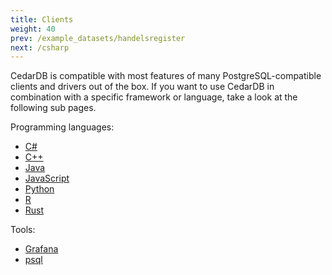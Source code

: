 ```yaml
---
title: Clients
weight: 40
prev: /example_datasets/handelsregister
next: /csharp
---
```


CedarDB is compatible with most features of many PostgreSQL-compatible clients and drivers out of the box.
If you want to use CedarDB in combination with a specific framework or language, take a look at the following sub pages.

Programming languages:

* [C#](csharp)
* [C++](cpp)
* [Java](java)
* [JavaScript](js)
* [Python](python)
* [R](r)
* [Rust](rust)

Tools:

* [Grafana](grafana)
* [psql](psql)

